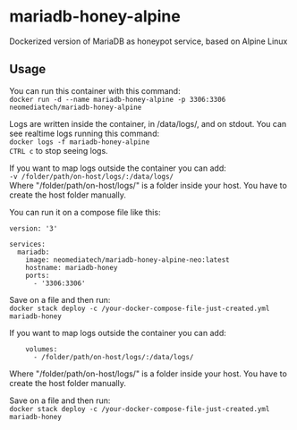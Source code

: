 # mariadb-honey-alpine
Dockerized version of MariaDB as honeypot service, based on Alpine Linux

## Usage
You can run this container with this command:  
`docker run -d --name mariadb-honey-alpine -p 3306:3306 neomediatech/mariadb-honey-alpine`  

Logs are written inside the container, in /data/logs/, and on stdout. You can see realtime logs running this command:  
`docker logs -f mariadb-honey-alpine`  
`CTRL c` to stop seeing logs.  

If you want to map logs outside the container you can add:  
`-v /folder/path/on-host/logs/:/data/logs/`  
Where "/folder/path/on-host/logs/" is a folder inside your host. You have to create the host folder manually.  

You can run it on a compose file like this:  

```
version: '3'  

services:  
  mariadb:  
    image: neomediatech/mariadb-honey-alpine-neo:latest  
    hostname: mariadb-honey  
    ports:  
      - '3306:3306'  
```
Save on a file and then run:  
`docker stack deploy -c /your-docker-compose-file-just-created.yml mariadb-honey`

If you want to map logs outside the container you can add:  
```
    volumes:
      - /folder/path/on-host/logs/:/data/logs/
```
Where "/folder/path/on-host/logs/" is a folder inside your host. You have to create the host folder manually.

Save on a file and then run:  
`docker stack deploy -c /your-docker-compose-file-just-created.yml mariadb-honey`  
